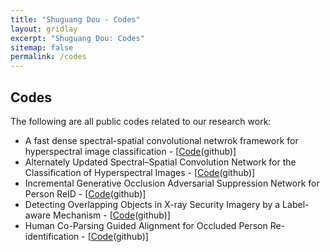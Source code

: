 ```yaml
---
title: "Shuguang Dou - Codes"
layout: gridlay
excerpt: "Shuguang Dou: Codes"
sitemap: false
permalink: /codes
---
```


## Codes

<p>The following are all public codes related to our research work:</p>

<ul>
	<li>A fast dense spectral-spatial convolutional netwrok framework for hyperspectral image classification - [<a href="https://github.com/shuguang-52/FDSSC">Code</a>(github)]</li>
	<li>Alternately Updated Spectral–Spatial Convolution Network for the Classification of Hyperspectral Images - [<a href="https://github.com/shuguang-52/AUSSC">Code</a>(github)]</li>
	<li>Incremental Generative Occlusion Adversarial Suppression Network for Person ReID - [<a href="https://github.com/Vill-Lab/2021-TIP-IGOAS">Code</a>(github)]</li>
		<li>Detecting Overlapping Objects in X-ray Security Imagery by a Label-aware Mechanism - [<a href="https://github.com/Vill-Lab/2022-TIFS-CLCXray">Code</a>(github)]</li>
		<li>Human Co-Parsing Guided Alignment for Occluded Person Re-identification  - [<a href="https://github.com/Vill-Lab/2022-TIP-HCGA">Code</a>(github)]</li>
</ul>

<p>&nbsp;</p>

